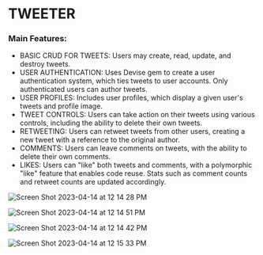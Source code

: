 # TWEETER

### Main Features:


- BASIC CRUD FOR TWEETS: Users may create, read, update, and destroy tweets.
- USER AUTHENTICATION: Uses Devise gem to create a user authentication system, which ties tweets to user accounts. Only authenticated users can author tweets.
- USER PROFILES: Includes user profiles, which display a given user's tweets and profile image.
- TWEET CONTROLS: Users can take action on their tweets using various controls, including the ability to delete their own tweets.
- RETWEETING: Users can retweet tweets from other users, creating a new tweet with a reference to the original author.
- COMMENTS: Users can leave comments on tweets, with the ability to delete their own comments.
- LIKES: Users can "like" both tweets and comments, with a polymorphic "like" feature that enables code reuse. Stats such as comment counts and retweet counts are updated accordingly.

![Screen Shot 2023-04-14 at 12 14 28 PM](https://user-images.githubusercontent.com/100665876/232137069-6a6c72f5-17c5-4bfd-8ec7-dcf920a943b7.jpeg)

![Screen Shot 2023-04-14 at 12 14 51 PM](https://user-images.githubusercontent.com/100665876/232137138-0796530a-5302-4cd6-b484-db9a92d75fb6.jpeg)

![Screen Shot 2023-04-14 at 12 14 42 PM](https://user-images.githubusercontent.com/100665876/232137391-9c5c0905-86bd-40db-afbe-8ee38e61e400.jpeg)

![Screen Shot 2023-04-14 at 12 15 33 PM](https://user-images.githubusercontent.com/100665876/232137552-49e2252f-3df9-4b94-af44-87fa62bcdd25.jpeg)
